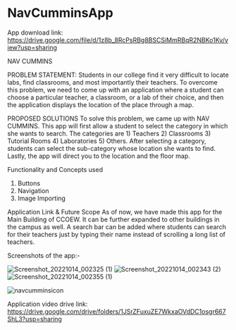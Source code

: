 # NavCumminsApp

App download link:
https://drive.google.com/file/d/1z8b_8RcPsRBg8BSCSiMmRBqR2NBKo1Kv/view?usp=sharing

NAV CUMMINS

PROBLEM STATEMENT:
Students in our college find it very difficult to locate labs, find classrooms, and most importantly their teachers. To overcome this problem, we need to come up with an application where a student can choose a particular teacher, a classroom, or a lab of their choice, and then the application displays the location of the place through a map.

PROPOSED SOLUTIONS
To solve this problem, we came up with NAV CUMMINS. 
This app will first allow a student to select the category in which she wants to search. The categories are 1) Teachers 2) Classrooms 3) Tutorial Rooms 4) Laboratories 5) Others. After selecting a category, students can select the sub-category whose location she wants to find. Lastly, the app will direct you to the location and the floor map. 

Functionality and Concepts used
1)	Buttons
2)	Navigation
3)	Image Importing

Application Link & Future Scope
As of now, we have made this app for the Main Building of CCOEW. It can be further expanded to other buildings in the campus as well.
A search bar can be added where students can search for their teachers just by typing their name instead of scrolling a long list of teachers.

Screenshots of the app:-

![Screenshot_20221014_002325 (1)](https://user-images.githubusercontent.com/99887695/195911325-63ebcc1f-43f7-4dd4-af13-403f415d6b98.jpg)
![Screenshot_20221014_002343 (2)](https://user-images.githubusercontent.com/99887695/195911145-40a5f05a-7096-40f4-9956-0417c8e2f71f.jpg)
![Screenshot_20221014_002355 (1)](https://user-images.githubusercontent.com/99887695/195911589-42fd04f9-53be-4455-bfcb-9d8eb6e4dde1.jpg)

![navcumminsicon](https://user-images.githubusercontent.com/99887695/195912810-c96fa4d8-9c96-41a0-b5e1-011c663a6d1c.png)

Application video drive link:
https://drive.google.com/drive/folders/1JSrZFuxuZE7WkxaOVdDC1osgr667ShL3?usp=sharing
